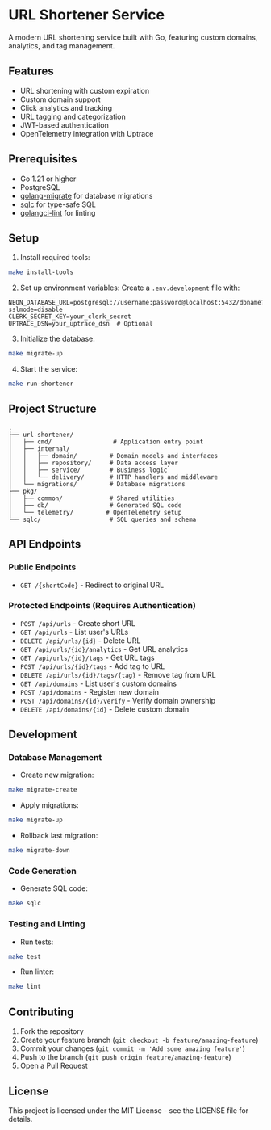 # URL Shortener Service

A modern URL shortening service built with Go, featuring custom domains, analytics, and tag management.

## Features

- URL shortening with custom expiration
- Custom domain support
- Click analytics and tracking
- URL tagging and categorization
- JWT-based authentication
- OpenTelemetry integration with Uptrace

## Prerequisites

- Go 1.21 or higher
- PostgreSQL
- [golang-migrate](https://github.com/golang-migrate/migrate) for database migrations
- [sqlc](https://sqlc.dev/) for type-safe SQL
- [golangci-lint](https://golangci-lint.run/) for linting

## Setup

1. Install required tools:
```bash
make install-tools
```

2. Set up environment variables:
   Create a `.env.development` file with:
```env
NEON_DATABASE_URL=postgresql://username:password@localhost:5432/dbname?sslmode=disable
CLERK_SECRET_KEY=your_clerk_secret
UPTRACE_DSN=your_uptrace_dsn  # Optional
```

3. Initialize the database:
```bash
make migrate-up
```

4. Start the service:
```bash
make run-shortener
```

## Project Structure

```
.
├── url-shortener/
│   ├── cmd/                 # Application entry point
│   ├── internal/
│   │   ├── domain/         # Domain models and interfaces
│   │   ├── repository/     # Data access layer
│   │   ├── service/        # Business logic
│   │   └── delivery/       # HTTP handlers and middleware
│   └── migrations/         # Database migrations
├── pkg/
│   ├── common/             # Shared utilities
│   ├── db/                 # Generated SQL code
│   └── telemetry/         # OpenTelemetry setup
└── sqlc/                   # SQL queries and schema
```

## API Endpoints

### Public Endpoints
- `GET /{shortCode}` - Redirect to original URL

### Protected Endpoints (Requires Authentication)
- `POST /api/urls` - Create short URL
- `GET /api/urls` - List user's URLs
- `DELETE /api/urls/{id}` - Delete URL
- `GET /api/urls/{id}/analytics` - Get URL analytics
- `GET /api/urls/{id}/tags` - Get URL tags
- `POST /api/urls/{id}/tags` - Add tag to URL
- `DELETE /api/urls/{id}/tags/{tag}` - Remove tag from URL
- `GET /api/domains` - List user's custom domains
- `POST /api/domains` - Register new domain
- `POST /api/domains/{id}/verify` - Verify domain ownership
- `DELETE /api/domains/{id}` - Delete custom domain

## Development

### Database Management
- Create new migration:
```bash
make migrate-create
```

- Apply migrations:
```bash
make migrate-up
```

- Rollback last migration:
```bash
make migrate-down
```

### Code Generation
- Generate SQL code:
```bash
make sqlc
```

### Testing and Linting
- Run tests:
```bash
make test
```

- Run linter:
```bash
make lint
```

## Contributing

1. Fork the repository
2. Create your feature branch (`git checkout -b feature/amazing-feature`)
3. Commit your changes (`git commit -m 'Add some amazing feature'`)
4. Push to the branch (`git push origin feature/amazing-feature`)
5. Open a Pull Request

## License

This project is licensed under the MIT License - see the LICENSE file for details. 